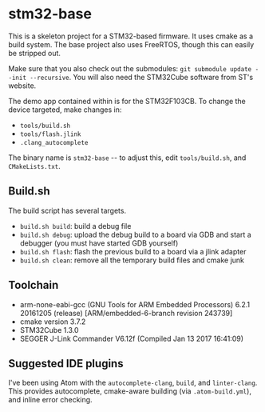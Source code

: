 # stm32-base

This is a skeleton project for a STM32-based firmware. It uses cmake as a build system. The base project also uses FreeRTOS, though this can easily be stripped out.

Make sure that you also check out the submodules: `git submodule update --init --recursive`. You will also need the STM32Cube software from ST's website.

The demo app contained within is for the STM32F103CB. To change the device targeted, make changes in:

* `tools/build.sh`
* `tools/flash.jlink`
* `.clang_autocomplete`

The binary name is `stm32-base` -- to adjust this, edit `tools/build.sh`, and `CMakeLists.txt`.

## Build.sh

The build script has several targets.

* `build.sh build`: build a debug file
* `build.sh debug`: upload the debug build to a board via GDB and start a debugger (you must have started GDB yourself)
* `build.sh flash`: flash the previous build to a board via a jlink adapter
* `build.sh clean`: remove all the temporary build files and cmake junk

## Toolchain

* arm-none-eabi-gcc (GNU Tools for ARM Embedded Processors) 6.2.1 20161205 (release) [ARM/embedded-6-branch revision 243739]
* cmake version 3.7.2
* STM32Cube 1.3.0
* SEGGER J-Link Commander V6.12f (Compiled Jan 13 2017 16:41:09)

## Suggested IDE plugins

I've been using Atom with the `autocomplete-clang`, `build`, and `linter-clang`. This provides autocomplete, cmake-aware building (via `.atom-build.yml`), and inline error checking.
